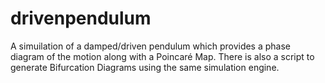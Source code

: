 # drivenpendulum
A simuilation of a damped/driven pendulum which provides a phase diagram of the motion along with a Poincaré Map. There is also a script to generate Bifurcation Diagrams using the same simulation engine.
